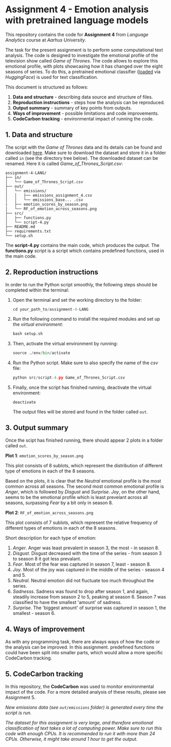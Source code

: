 # Assignment 4 - Emotion analysis with pretrained language models

This repository contains the code for **Assignment 4** from *Language Analytics* course at *Aarhus University*.

The task for the present assignment is to perform some computational text analysis. The code is designed to investigate the emotional profile of the television show called *Game of Thrones*. The code allows to explore this emotional profile, with plots showcasing how it has changed over the eight seasons of series. To do this, a pretrained emotional classifier ([loaded](https://huggingface.co/docs/transformers/v4.27.2/en/task_summary#natural-language-processing) via *HuggingFace*) is used for text classification.

This document is structured as follows:

1. **Data and structure** - describing data source and structure of files.
2. **Reproduction instructions** - steps how the analysis can be reproduced.
3. **Output summary** - summary of key points from outputs.
4. **Ways of improvement** - possible limitations and code improvements.
5. **CodeCarbon tracking** - environmental impact of running the code.

## 1. Data and structure

The script with the *Game of Thrones* data and its details can be found and downloaded [here](https://www.kaggle.com/datasets/albenft/game-of-thrones-script-all-seasons?select=Game_of_Thrones_Script.csv). Make sure to download the dataset and store it in a folder called ```in``` (see the directory tree below). The downloaded dataset can be renamed. Here it is called *Game_of_Thrones_Script.csv*:

```
assignment-4-LANG/
├── in/
│   └── Game_of_Thrones_Script.csv
├── out/
│   └── emissions/
│   │   ├── emissions_assignment_4.csv
│   │   └── emissions_base... .csv
|   ├── emotion_scores_by_season.png
|   └── RF_of_emotion_across_seasons.png
├── src/
│   ├── functions.py
│   └── script-4.py
├── README.md
├── requirements.txt
└── setup.sh
```
The **script-4.py** contains the main code, which produces the output. The **functions.py** script is a script which contains predefined functions, used in the main code.

## 2. Reproduction instructions

In order to run the Python script smoothly, the following steps should be completed within the terminal:

1. Open the terminal and set the working directory to the folder:

    ```python
    cd your_path_to/assignment-4-LANG
    ```

2. Run the following command to install the required modules and set up the *virtual environment*:

    ```python
    bash setup.sh
    ```

3. Then, activate the virtual environment by running:

    ```python
    source ./env/bin/activate
    ```

4. Run the Python script. Make sure to also specify the name of the *csv* file:

    ```python
    python src/script-4.py Game_of_Thrones_Script.csv
    ```

5. Finally, once the script has finished running, deactivate the virtual environment: 

    ```
    deactivate
    ```

    The output files will be stored and found in the folder called ```out```.

## 3. Output summary

Once the scipt has finished running, there should appear 2 plots in a folder called ```out```.

**Plot 1**: ```emotion_scores_by_season.png```

This plot consists of 8 sublots, which represent the distribution of different type of emotions in each of the 8 seasons. 

Based on the plots, it is clear that the *Neutral* emotional profile is the most common across all seasons. The second most common emotional profile is *Anger*, which is followed by *Disgust* and *Surprise*. *Joy*, on the other hand, seems to be the emotional profile which is least prevelant across all seasons, surpassing *Fear* by a bit only in season 8.

**Plot 2**:  ```RF_of_emotion_across_seasons.png```

This plot consists of 7 sublots, which represent the relative frequency of different types of emotions in each of the 8 seasons.

Short description for each type of emotion:

1. *Anger*. Anger was least prevalent in season 3, the most - in season 8.
2. *Disgust*. Disgust decreased with the time of the series - from season 3 to season 8 it got less prevalant.
3. *Fear*. Most of the fear was captured in season 7, least - season 8.
4. *Joy*. Most of the joy was captured in the middle of the series - season 4 and 5.
5. *Neutral*. Neutral emotion did not fluctuate too much throughout the series.
6. *Sadnesss*. Sadness was found to drop after season 1, and again, steadily increase from season 2 to 5, peaking at season 6. Season 7 was classified to have the smallest 'amount' of sadness.
7. *Surprise*. The 'biggest amount' of surprise was captured in season 1, the smallest - season 6.

## 4. Ways of improvement

As with any programming task, there are always ways of how the code or the analysis can be improved. In this assignment. predefined functions could have been split into smaller parts, which would allow a more specific CodeCarbon tracking.

## 5. CodeCarbon tracking

In this repository, the **CodeCarbon** was used to monitor environmental impact of the code.
For a more detailed analysis of these results, please see Assignment 5.

*New emissions data (see ```out/emissions``` folder) is generated every time the script is run.*

*The dataset for this assignment is very large, and therefore emotional classification of text takes a lot of computing power. Make sure to run this code with enough CPUs. It is recommended to run it with more than 24 CPUs. Otherwise, it might take around 1 hour to get the output.*